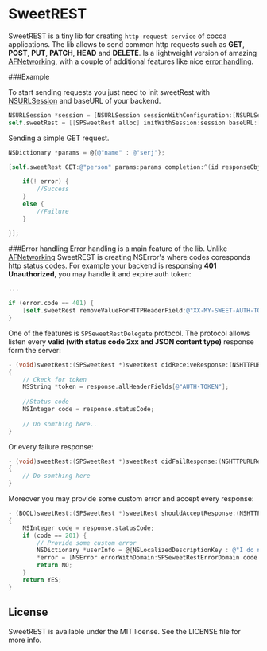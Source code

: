# SweetREST

SweetREST is a tiny lib for creating `http request service` of cocoa applications. 
The lib allows to send common http requests such as **GET**, **POST**, **PUT**, **PATCH**, **HEAD** and **DELETE**. Is a lightweight version of amazing [AFNetworking](https://github.com/AFNetworking/AFNetworking), with a couple of additional features like nice [error handling](#error-handling).


###Example

To start sending requests you just need to init sweetRest with [NSURLSession](https://developer.apple.com/library/ios/documentation/Foundation/Reference/NSURLSession_class/) and baseURL of your backend.

```objective-c
NSURLSession *session = [NSURLSession sessionWithConfiguration:[NSURLSessionConfiguration defaultSessionConfiguration]];
self.sweetRest = [[SPSweetRest alloc] initWithSession:session baseURL:[NSURL URLWithString:@"http://example.com/json/api/"]];
```

Sending a simple GET request.

```objective-c
NSDictionary *params = @{@"name" : @"serj"};

[self.sweetRest GET:@"person" params:params completion:^(id responseObject, NSError *error) {
		
	if(! error) {
		//Success
	}
	else {
	 	//Failure
	}
		
}];
```

###Error handling
Error handling is a main feature of the lib. Unlike [AFNetworking](https://github.com/AFNetworking/AFNetworking) SweetREST is creating NSError's where codes coresponds [http status codes](http://www.w3.org/Protocols/rfc2616/rfc2616-sec10.html).
For example your backend is responsing **401 Unauthorized**, you may handle it and expire auth token:

```objective-c
...

if (error.code == 401) {
	[self.sweetRest removeValueForHTTPHeaderField:@"XX-MY-SWEET-AUTH-TOKEN"];
}

```

One of the features is `SPSeweetRestDelegate` protocol. The protocol allows listen every **valid (with status code 2xx and JSON content type)** response form the server:

```objective-c
- (void)sweetRest:(SPSweetRest *)sweetRest didReceiveResponse:(NSHTTPURLResponse *)response
{
	// Ckeck for token
	NSString *token = response.allHeaderFields[@"AUTH-TOKEN"];
	
	//Status code
	NSInteger code = response.statusCode;
	
	// Do somthing here..
}

```

Or every failure response:

```objective-c
- (void)sweetRest:(SPSweetRest *)sweetRest didFailResponse:(NSHTTPURLResponse *)response error:(NSError *)error
{
	// Do somthing here
}
```

Moreover you may provide some custom error and accept every response:

```objective-c
- (BOOL)sweetRest:(SPSweetRest *)sweetRest shouldAcceptResponse:(NSHTTPURLResponse *)response forObject:(id)responseObject provideError:(NSError **)error
{
	NSInteger code = response.statusCode;	
	if (code == 201) {
		// Provide some custom error
		NSDictionary *userInfo = @{NSLocalizedDescriptionKey : @"I do not like 201 status code!"};
        *error = [NSError errorWithDomain:SPSeweetRestErrorDomain code:777 userInfo:userInfo];
		return NO;
	}
	return YES;
}
```

## License

SweetREST is available under the MIT license. See the LICENSE file for more info.
